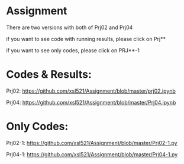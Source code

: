 # Assignment

There are two versions with both of Prj02 and Prj04

 if you want to see code with running results, please click on Prj**
 
 if you want to see only codes, please click on PRJ**-1
 
# Codes & Results: 

Prj02:       https://github.com/xsl521/Assignment/blob/master/prj02.ipynb

Prj04:       https://github.com/xsl521/Assignment/blob/master/Prj04.ipynb

# Only Codes:

Prj02-1:     https://github.com/xsl521/Assignment/blob/master/Prj02-1.py

Prj04-1:     https://github.com/xsl521/Assignment/blob/master/Prj04-1.py
